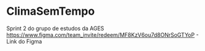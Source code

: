 # ClimaSemTempo
Sprint 2 do grupo de estudos da AGES
https://www.figma.com/team_invite/redeem/MF8KzV6ou7d8ONrSoGTYoP - Link do Figma
